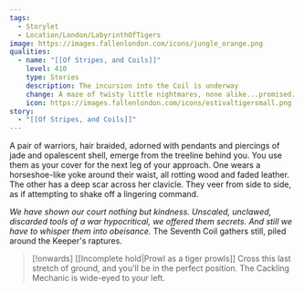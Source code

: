 ```yaml
---
tags:
  - Storylet
  - Location/London/LabyrinthOfTigers
image: https://images.fallenlondon.com/icons/jungle_orange.png
qualities:
  - name: "[[Of Stripes, and Coils]]"
    level: 410
    type: Stories
    description: The incursion into the Coil is underway
    change: A maze of twisty little nightmares, none alike...promised.
    icon: https://images.fallenlondon.com/icons/estivaltigersmall.png
story:
  - "[[Of Stripes, and Coils]]"
---
```

A pair of warriors, hair braided, adorned with pendants and piercings of jade and opalescent shell, emerge from the treeline behind you. You use them as your cover for the next leg of your approach. One wears a horseshoe-like yoke around their waist, all rotting wood and faded leather. The other has a deep scar across her clavicle. They veer from side to side, as if attempting to shake off a lingering command.

_We have shown our court nothing but kindness. Unscaled, unclawed, discarded tools of a war hypocritical, we offered them secrets. And still we have to whisper them into obeisance._ The Seventh Coil gathers still, piled around the Keeper's raptures.


> [!onwards] [[Incomplete hold|Prowl as a tiger prowls]]
> Cross this last stretch of ground, and you'll be in the perfect position. The Cackling Mechanic is wide-eyed to your left.